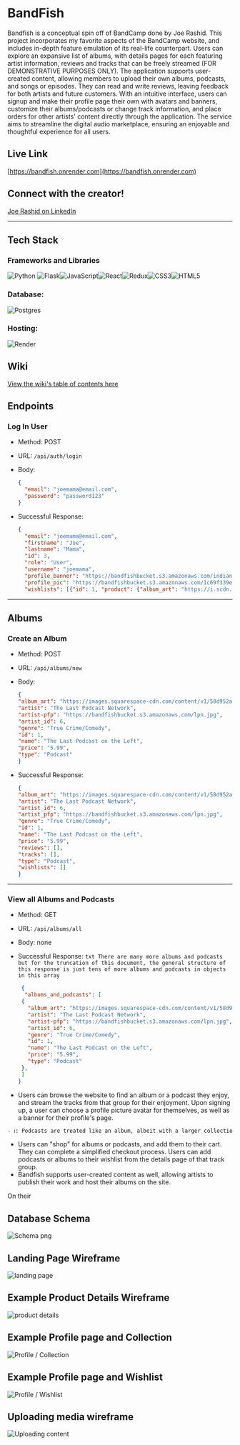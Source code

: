 # BandFish
Bandfish is a conceptual spin off of BandCamp done by Joe Rashid. This project incorporates my favorite aspects of the BandCamp website, and includes in-depth feature emulation of its real-life counterpart. Users can explore an expansive list of albums, with details pages for each featuring artist information, reviews and tracks that can be freely streamed (FOR DEMONSTRATIVE PURPOSES ONLY). The application supports user-created content, allowing members to upload their own albums, podcasts, and songs or episodes. They can read and write reviews, leaving feedback for both artists and future customers. With an intuitive interface, users can signup and make their profile page their own with avatars and banners, customize their albums/podcasts or change track information, and place orders for other artists' content directly through the application. The service aims to streamline the digital audio marketplace, ensuring an enjoyable and thoughtful experience for all users.

## Live Link
[https://bandfish.onrender.com](https://bandfish.onrender.com)

## Connect with the creator!
[Joe Rashid on LinkedIn](https://www.linkedin.com/in/joseph-rashid/)

---
## Tech Stack
### Frameworks and Libraries
![Python](https://img.shields.io/badge/python-3670A0?style=for-the-badge&logo=python&logoColor=ffdd54) ![Flask](https://img.shields.io/badge/flask-%23000.svg?style=for-the-badge&logo=flask&logoColor=white)![JavaScript](https://img.shields.io/badge/javascript-%23323330.svg?style=for-the-badge&logo=javascript&logoColor=%23F7DF1E)![React](https://img.shields.io/badge/react-%2320232a.svg?style=for-the-badge&logo=react&logoColor=%2361DAFB)![Redux](https://img.shields.io/badge/redux-%23593d88.svg?style=for-the-badge&logo=redux&logoColor=white)![CSS3](https://img.shields.io/badge/css3-%231572B6.svg?style=for-the-badge&logo=css3&logoColor=white)![HTML5](https://img.shields.io/badge/html5-%23E34F26.svg?style=for-the-badge&logo=html5&logoColor=white)

### Database:
![Postgres](https://img.shields.io/badge/postgres-%23316192.svg?style=for-the-badge&logo=postgresql&logoColor=white)

### Hosting:
![Render](https://img.shields.io/badge/Render-%46E3B7.svg?style=for-the-badge&logo=render&logoColor=white)

## Wiki
[View the wiki's table of contents here](https://github.com/poedude5229/BandFish/wiki)

## Endpoints

### Log In User
- Method: POST
- URL: `/api/auth/login`
- Body:

    ```json
    {
      "email": "joemama@email.com",
      "password": "password123"
    }
    ```
- Successful Response:
  ```json
  {
    "email": "joemama@email.com",
    "firstname": "Joe",
    "lastname": "Mama",
    "id": 3,
    "role": "User",
    "username": "joemama",
    "profile_banner": "https://bandfishbucket.s3.amazonaws.com/indianajonesbanner.jpg",
    "profile_pic": "https://bandfishbucket.s3.amazonaws.com/1c69f339e921465fb528ef78a5f87e76.jpg",
    "wishlists": [{"id": 1, "product": {"album_art": "https://i.scdn.co/image/ab67616d0000b27361b7e027205d656d5b14b473", "artist_id": 5, "genre": "Ska", "id": 11, "name": "Feel Like That (feat. Bradley Nowell)", "price": "4.99", "type": "Single"  } }]
  ```

---
## Albums
### Create an Album
- Method: POST
- URL: `/api/albums/new`
- Body:

    ```json
    {  
   "album_art": "https://images.squarespace-cdn.com/content/v1/58d952abbf629acc7be750e4/5c5cb10b-30de-4b4c-ad43-b44bfaa657a6/lpotl+text+only+logo.jpg?format=1500w",
    "artist": "The Last Podcast Network",
    "artist-pfp": "https://bandfishbucket.s3.amazonaws.com/lpn.jpg",
    "artist_id": 6,
    "genre": "True Crime/Comedy",
    "id": 1,
    "name": "The Last Podcast on the Left",
    "price": "5.99",
    "type": "Podcast"
    }
    ```

- Successful Response:
  ```json
  {
  "album_art": "https://images.squarespace-cdn.com/content/v1/58d952abbf629acc7be750e4/5c5cb10b-30de-4b4c-ad43-b44bfaa657a6/lpotl+text+only+logo.jpg?format=1500w",
  "artist": "The Last Podcast Network",
  "artist_id": 6,
  "artist_pfp": "https://bandfishbucket.s3.amazonaws.com/lpn.jpg",
  "genre": "True Crime/Comedy",
  "id": 1,
  "name": "The Last Podcast on the Left",
  "price": "5.99",
  "reviews": [],
  "tracks": [],
  "type": "Podcast",
  "wishlists": []
  }
  ```

---

### View all Albums and Podcasts
 - Method: GET
 - URL: `/api/albums/all`
 - Body: none

 - Successful Response:
 ```txt There are many more albums and podcasts but for the truncation of this document, the general structure of this response is just tens of more albums and podcasts in objects in this array```
   ```json
    {
     "albums_and_podcasts": [
    {
      "album_art": "https://images.squarespace-cdn.com/content/v1/58d952abbf629acc7be750e4/5c5cb10b-30de-4b4c-ad43-b44bfaa657a6/lpotl+text+only+logo.jpg?format=1500w",
      "artist": "The Last Podcast Network",
      "artist-pfp": "https://bandfishbucket.s3.amazonaws.com/lpn.jpg",
      "artist_id": 6,
      "genre": "True Crime/Comedy",
      "id": 1,
      "name": "The Last Podcast on the Left",
      "price": "5.99",
      "type": "Podcast"
    },
    ]
   }
   ```

- Users can browse the website to find an album or a podcast they enjoy, and stream the tracks from that group for their enjoyment. Upon signing up, a user can choose a profile picture avatar for themselves, as well as a banner for their profile's page.
```txt
- ℹ️: Podcasts are treated like an album, albeit with a larger collection of tracks, the same way that Spotify or iTunes classify Podcasts.
```
- Users can "shop" for albums or podcasts, and add them to their cart. They can complete a simplified checkout process. Users can add podcasts or albums to their wishlist from the details page of that track group.
- Bandfish supports user-created content as well, allowing artists to publish their work and host their albums on the site. 

On their

## Database Schema
![Schema png](https://res.cloudinary.com/dyr9v2ynr/image/upload/v1716932696/BandFish_Database_Schema_hhaafd.png)

## Landing Page Wireframe
![landing page](https://res.cloudinary.com/dyr9v2ynr/image/upload/v1716882113/landing_ngxzdf.png)

## Example Product Details Wireframe
![product details](https://res.cloudinary.com/dyr9v2ynr/image/upload/v1716882124/Desktop_-_1_yrdaaa.png)

## Example Profile page and Collection
![Profile / Collection](https://res.cloudinary.com/dyr9v2ynr/image/upload/v1716882113/Profile_-_Collection_jpygqa.png)

## Example Profile page and Wishlist
![Profile / Wishlist](https://res.cloudinary.com/dyr9v2ynr/image/upload/v1716882123/Profile_-_Wishlist_bspoik.png)

## Uploading media wireframe
![Uploading content](https://res.cloudinary.com/dyr9v2ynr/image/upload/v1716882123/Create_An_Album_fxkafi.png)
